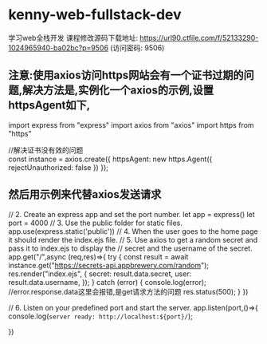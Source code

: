 # kenny-web-fullstack-dev
学习web全栈开发
课程修改源码下载地址: https://url90.ctfile.com/f/52133290-1024965940-ba02bc?p=9506   (访问密码: 9506)

## 注意:使用axios访问https网站会有一个证书过期的问题,解决方法是,实例化一个axios的示例,设置httpsAgent如下,
import express from "express"
import axios from "axios"
import https from "https"

//解决证书没有效的问题<br>
const instance = axios.create({
    httpsAgent: new https.Agent({  
      rejectUnauthorized: false
    })
});
## 然后用示例来代替axios发送请求<br>
// 2. Create an express app and set the port number.
let app = express()
let port = 4000
// 3. Use the public folder for static files.
app.use(express.static('public'))
// 4. When the user goes to the home page it should render the index.ejs file.
// 5. Use axios to get a random secret and pass it to index.ejs to display the
// secret and the username of the secret.
app.get("/",async (req,res)=>{
    try {
        const result = await instance.get("https://secrets-api.appbrewery.com/random");
        res.render("index.ejs", {
          secret: result.data.secret,
          user: result.data.username,
        });
      } catch (error) {
        console.log(error); //error.response.data这里会报错,是get请求方法的问题
        res.status(500);
      }
})

// 6. Listen on your predefined port and start the server.
app.listen(port,()=>{
    console.log(`server ready: http://localhost:${port}/`);
    
})
